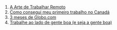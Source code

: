 1. [A Arte de Trabalhar Remoto](http://bukinoshita.com/a-arte-de-trabalhar-remoto/)
1. [Como consegui meu primeiro trabalho no Canadá](http://bukinoshita.com/como-consegui-meu-primeiro-trabalho-no-canada/)
1. [3 meses de Globo.com](http://willianjusten.com.br/3-meses-de-globocom/)
1. [Trabalhe ao lado de gente boa (e seja a gente boa)](http://tableless.com.br/trabalhe-ao-lado-de-gente-boa-e-seja-a-gente-boa/)